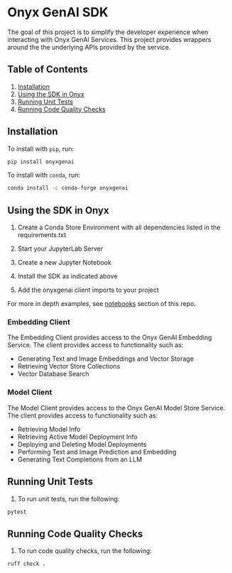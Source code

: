 # Onyx GenAI SDK

The goal of this project is to simplify the developer experience when interacting with Onyx GenAI Services. This project provides wrappers around the the underlying APIs provided by the service.

## Table of Contents

1. [Installation](#installation)
2. [Using the SDK in Onyx](#using-the-sdk-in-onyx)
3. [Running Unit Tests](#running-unit-tests)
4. [Running Code Quality Checks](#running-code-quality-checks)

## Installation

To install with `pip`, run:

```bash
pip install onyxgenai
```

To install with `conda`, run:

```bash
conda install -c conda-forge onyxgenai
```

## Using the SDK in Onyx

1. Create a Conda Store Environment with all dependencies listed in the requirements.txt

2. Start your JupyterLab Server

3. Create a new Jupyter Notebook

4. Install the SDK as indicated above

5. Add the onyxgenai client imports to your project

For more in depth examples, see [notebooks](https://github.com/MetroStar/onyx-genai-sdk/tree/main/notebooks) section of this repo.

### Embedding Client

The Embedding Client provides access to the Onyx GenAI Embedding Service. The client provides access to functionality such as:

- Generating Text and Image Embeddings and Vector Storage
- Retrieving Vector Store Collections
- Vector Database Search

### Model Client

The Model Client provides access to the Onyx GenAI Model Store Service. The client provides access to functionality such as:

- Retrieving Model Info
- Retrieving Active Model Deployment Info
- Deploying and Deleting Model Deployments
- Performing Text and Image Prediction and Embedding
- Generating Text Completions from an LLM

## Running Unit Tests

1. To run unit tests, run the following:

```sh
pytest
```

## Running Code Quality Checks

1. To run code quality checks, run the following:

```sh
ruff check .
```
